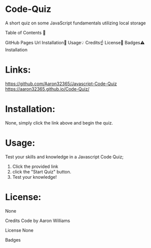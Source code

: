 # Code-Quiz
A short quiz on some JavaScript fundamentals utilizing local storage

Table of Contents 📓

GitHub Pages Url
Installation🔧
Usage💡
Credits☝️
License🔏
Badges⚠️
Installation

# Links:
https://github.com/Aaron32365/Javascript-Code-Quiz
https://aaron32365.github.io/Code-Quiz/

# Installation:
None, simply click the link above and begin the quiz.

# Usage:
Test your skills and knowledge in a Javascript Code Quiz;
1. Click the provided link
2. click the "Start Quiz" button.
3. Test your knowledge!

# License:
None

Credits
Code by Aaron Williams

License
None

Badges
